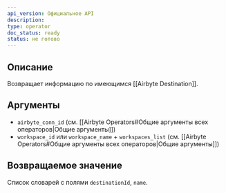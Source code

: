```yaml
---
api_version: Официальное API
description: 
type: operator
doc_status: ready
status: не готово
---
```

## Описание
Возвращает информацию по имеющимся [[Airbyte Destination]].
## Аргументы
- `airbyte_conn_id` (см. [[Airbyte Operators#Общие аргументы всех операторов|Общие аргументы]])
- `workspace_id` или `workspace_name` + `workspaces_list` (см. [[Airbyte Operators#Общие аргументы всех операторов|Общие аргументы]])
## Возвращаемое значение
Список словарей с полями `destinationId`, `name`.